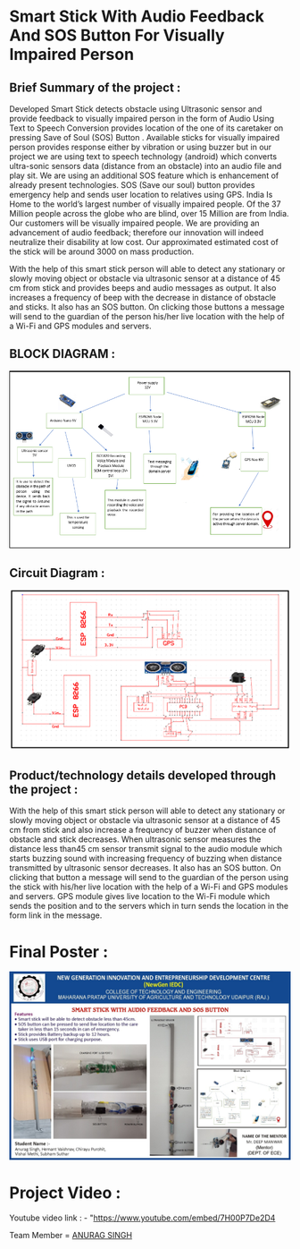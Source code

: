 # Smart Stick With Audio Feedback And SOS Button For Visually Impaired Person 

## Brief Summary of the project :
Developed Smart Stick detects obstacle using Ultrasonic sensor and provide feedback to visually impaired person in the form of Audio Using Text to Speech Conversion provides location of the one of its caretaker on pressing Save of Soul (SOS) Button . Available sticks for visually impaired person provides response either by vibration or using buzzer but in our project we are using text to speech technology (android) which converts ultra-sonic sensors data (distance from an obstacle) into an audio file and play sit. We are using an additional SOS feature which is enhancement of already present technologies. SOS (Save our soul) button provides emergency help and sends user location to relatives using GPS. India Is Home to the world’s largest number of visually impaired people. Of the 37 Million people across the globe who are blind, over 15 Million are from India. Our customers will be visually impaired people. We are providing an advancement of audio feedback; therefore our innovation will indeed neutralize their disability at low cost. Our approximated estimated cost of the stick will be around 3000 on mass production.

With the help of this smart stick person will able to detect any stationary or slowly moving object or obstacle via ultrasonic sensor at a distance of 45 cm from stick and provides beeps and audio messages as output. It also increases a frequency of beep with the decrease in distance of obstacle and sticks. It also has an SOS button. On clicking those buttons a message will send to the guardian of the person his/her live location with the help of a Wi-Fi and GPS modules and servers.

## BLOCK DIAGRAM :
<p  align = 'center' ><img src = "image/5.png"></p>

## Circuit Diagram :
<p  align = 'center' ><img src = "image/6.png"></p>

## Product/technology details developed through the project :

With the help of this smart stick person will able to detect any stationary or slowly moving object or obstacle via ultrasonic sensor at a distance of 45 cm from stick and also increase a frequency of buzzer when distance of obstacle and stick decreases. When ultrasonic sensor measures the distance less than45 cm sensor transmit signal to the audio module which starts buzzing sound with increasing frequency of buzzing when distance transmitted by ultrasonic sensor decreases.
It also has an SOS button. On clicking that button a message will send to the guardian of the person using the stick with his/her live location with the help of a Wi-Fi and GPS modules and servers. GPS module gives live location to the Wi-Fi module which sends the position and to the servers which in turn sends the location in the form link in the message. 

# Final Poster  : 

<p align = 'center' ><img src = 'image/IMG-20200123-WA0006.jpg'></p>

# Project Video :

Youtube video link : - "https://www.youtube.com/embed/7H00P7De2D4

Team Member = [ANURAG SINGH](https://github.com/agangwar908)
